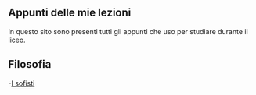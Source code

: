 ## Appunti delle mie lezioni

In questo sito sono presenti tutti gli appunti che uso per studiare durante il liceo.

## Filosofia
-[I sofisti](https://nbviewer.jupyter.org/github/bulkparrot/notes/blob/main/filosofia/I%20sofisti.pdf)
